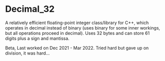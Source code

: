 # Decimal_32
A relatively efficient floating-point integer class/library for C++, which operates in decimal instead of binary (uses binary for some inner workings, but all operations proceed in decimal). Uses 32 bytes and can store 61 digits plus a sign and mantissa. 

Beta, Last worked on Dec 2021 - Mar 2022. Tried hard but gave up on division, it was hard...
